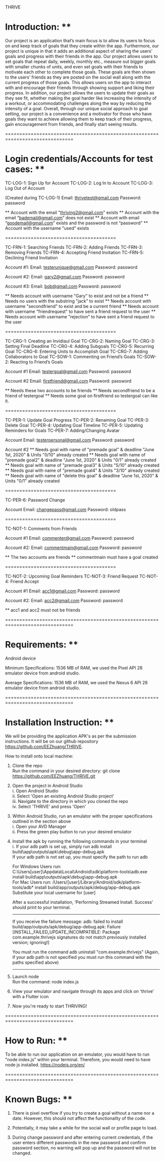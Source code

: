 THRIVE

Introduction:
**
=======================================
Our project is an application that’s main focus is to allow its users to focus on and keep track of
goals that they create within the app. Furthermore, our project is unique in that it adds an
additional aspect of sharing the users’ goals and progress with their friends in the app. Our
project allows users to set goals that repeat daily, weekly, monthly etc., measure out bigger goals
with smaller chunks of units, and even set goals with their friends to motivate each other to
complete those goals. These goals are then shown to the users’ friends as they are posted on the
social wall along with the current progress of those goals. This allows users on the app to interact
with and encourage their friends through showing support and liking their progress. In addition, our
project allows the users to update their goals as they see fit, whether making the goal harder like
increasing the intensity of a workout, or accommodating challenges along the way by reducing the
intensity of a goal. Overall, through our unique social approach to goal setting, our project is a
convenience and a motivator for those who have goals they want to achieve allowing them to keep
track of their progress, gain encouragement from friends, and finally start seeing results.

==============================================================================

Login credentials/Accounts for test cases:
** 
=======================================

TC-LOG-1: Sign Up for Account
TC-LOG-2: Log In to Account
TC-LOG-3: Log Out of Account

(Created during TC-LOG-1)
Email: thrivetest@gmail.com
Password: password

** Account with the email "thriving2@gmail.com" exists
** Account with the email “bademail@gmail.com” does not exist
** Account with email “goodemail@gmail.com” exists and the password is not “password”
** Account with the username "used" exists

=======================================

TC-FRN-1: Searching Friends
TC-FRN-2: Adding Friends
TC-FRN-3: Removing Friends
TC-FRN-4: Accepting Friend Invitation
TC-FRN-5: Declining Friend Invitation

Account #1:
Email: testerunique@gmail.com
Password: password

Account #2:
Email: gary2@gmail.com
Password: password

Account #3:
Email: bob@gmail.com
Password: password

** Needs account with username "Gary" to exist and not be a friend
** Needs no users with the substring "jack" to exist
** Needs account with username "secondfriend" to exist and be a current friend
** Needs account with username "friendrequest" to have sent a friend request to the user
** Needs account with username "rejection" to have sent a friend request to the user

=======================================

TC-CRG-1: Creating an Invidiaul Goal
TC-CRG-2: Naming Goal
TC-CRG-3: Setting Final Deadline
TC-CRG-4: Adding Subgoals
TC-CRG-5: Recurring Goal
TC-CRG-6: Entering Units to Accomplish Goal
TC-CRG-7: Adding Collaborators to Goal
TC-SOW-1: Commenting on Friend’s Goals
TC-SOW-2: Reacting to Friend’s Goals

Account #1
Email: testergoal@gmail.com
Password: password

Account #2
Email: firstfriend@gmail.com
Password: password

** Needs these two accounts to be friends
** Needs secondfriend to be a friend of testergoal
** Needs some goal on firstfriend so testergoal can like it.

=======================================

TC-PER-1: Update Goal Progress
TC-PER-2: Renaming Goal
TC-PER-3: Delete Goal
TC-PER-4: Updating Goal Timeline
TC-PER-5: Updating Reminders for Goals
TC-PER-7: Adding/Changing Avatar

Account
Email: testerpersonal@gmail.com
Password: password

Account #2
** Needs goal with name of "premade goal" & deadline "June 1st, 2020" & Units "0/10" already created 
** Needs goal with name of "premade goal2" & deadline "June 1st, 2020" & Units "0/1" already created 
** Needs goal with name of "premade goal3" & Units "5/10" already created
** Needs goal with name of "premade goal4" & Units "3/10" already created
** Needs goal with name of "delete this goal" & deadline "June 1st, 2020" & Units "0/1" already created

=======================================

TC-PER-6: Password Change

Account
Email: changepass@gmail.com
Password: oldpass

=======================================

TC-NOT-1: Comments from Friends

Account #1
Email: commenter@gmail.com
Password: password

Account #2:
Email: commentmain@gmail.com
Password: password

** The two accounts are friends
** commentmain must have a goal created

=======================================

TC-NOT-2: Upcoming Goal Reminders
TC-NOT-3: Friend Request
TC-NOT-4: Friend Accept

Account #1
Email: acc1@gmail.com
Password: password

Account #2:
Email: acc2@gmail.com
Password: password

** acc1 and acc2 must not be friends

==============================================================================

Requirements:
**
=======================================
Android device

Minimum Specifications:
1536 MB of RAM, we used the Pixel API 28 emulator device from android studio.

Average Specifications:
1536 MB of RAM, we used the Nexus 6 API 28 emulator device from android studio.

==============================================================================

Installation Instruction:
**
=======================================
We will be providing the application APK's as per the submission instructions. It will be on our
github repository https://github.com/EEZhuang/THRIVE.

How to install onto local machine: 
1. Clone the repo<br/>
   Run the command in your desired directory: git clone https://github.com/EEZhuang/THRIVE.git

2. Open the project in Android Studio<br/>
   i. Open Android Studio<br/>
   ii. Select 'Open an existing Android Studio project'<br/>
   iii. Navigate to the directory in which you cloned the repo<br/>
   iv. Select 'THRIVE' and press 'Open'<br/>

3. Within Android Studio, run an emulator with the proper specifications outlined in the section above<br/>
   i. Open your AVD Manager<br/>
   ii. Press the green play button to run your desired emulator<br/>

4. Install the apk by running the following commands in your terminal<br/>
   i. If your adb path is set up, simply run adb install build\app\outputs\apk\debug\app-debug.apk<br/>
      If your adb path is not set up, you must specify the path to run adb<br/>
      
      For Windows Users run: C:\Users\[user]\Appdata\Local\Android\sdk\platform-tools\adb.exe install          build\app\outputs\apk\debug\app-debug.apk<br/>
      For Mac Users run: /Users/[user]/Library/Android/sdk/platform-tools/adb* install build/app/outputs/apk/debug/app-debug.apk<br/>
      Substitute your local username for [user]
      
      After a successful installation,  ‘Performing Streamed Install. Success’ should print to your terminal.
      
      ****
      If you receive the failure message: adb: failed to install build/app/outputs/apk/debug/app-debug.apk: Failure [INSTALL_FAILED_UPDATE_INCOMPATIBLE: Package com.example.thrivejs signatures do not match previously installed version; ignoring!]
      
      You must run the command adb uninstall "com.example.thrivejs"
      (Again, if your adb path is not specified you must run this command with the paths specified above)
      ***
         
         

5. Launch node<br/>
   Run the command: node index.js

6. View your emulator and navigate through its apps and click on 'thrive' with a Flutter icon

7. Now you're ready to start THRIVING!

==============================================================================

How to Run:
**
=======================================
To be able to run our application on an emulator, you would have to run "node index.js" within your
terminal. Therefore, you would need to have node js installed.  https://nodejs.org/en/

==============================================================================

Known Bugs:
**
=======================================
1. There is pixel overflow if you try to create a goal without a name nor a date. However, this
   should not affect the functionality of the code.

2. Potentially, it may take a while for the social wall or profile page to load.

3. During change password and after entering current credentials, if the user enters different
   passwords in the new password and confirm password section, no warning will pop up and the
   password will not be changed.
